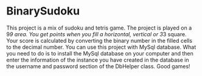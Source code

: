 # BinarySudoku
This project is a mix of sudoku and tetris game. The project is played on a 9*9 area. You get points when you fill a horizontal, vertical or 3*3 square. Your score is calculated by converting the binary number in the filled cells to the decimal number.
You can use this project with MySql database.
What you need to do is to install the MySql database on your computer and then enter the information of the instance you have created in the database in the username and password section of the DbHelper class.
Good games!
